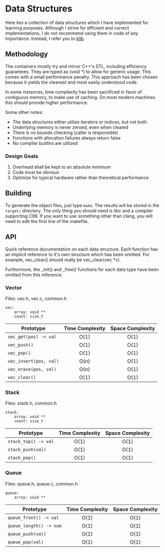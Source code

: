 # Data Structures
Here lies a collection of data structures which I have implemented for learning purposes. Although I strive for efficient and correct implementations, I do not recommend using them in code of any importance. Instead, I refer you to [klib](https://github.com/attractivechaos/klib).

## Methodology
The containers mostly try and mirror C++'s STL, including efficiency guarantees. They are typed as (void \*) to allow for generic usage. This comes with a small performance penalty. This approach has been chosen because it yields the cleanest and most easily understood code.

In some instances, time complexity has been sacrificed in favor of contiguous memory, to make use of caching. On most modern machines this should provide higher performance.

Some other notes:
* The data structures either utilize iterators or indices, but not both
* Underlying memory is never zeroed, even when cleared
* There is no bounds checking (caller is responsible)
* Functions with allocation failures always return false
* No compiler builtins are utilized

### Design Goals
1. Overhead shall be kept to an absolute minimum
2. Code must be obvious
3. Optimize for typical hardware rather than theoretical performance

## Building
To generate the object files, just type `make`. The results will be stored in the `target/` directory. The only thing you should need is libc and a compiler supporting C99. If you want to use something other than clang, you will need to edit the first line of the makefile.

## API
Quick reference documentation on each data structure. Each function has an implicit reference to it's own structure which has been omitted. For example, vec\_clear() should really be vec\_clear(vec \*v).

Furthormore, the \_init() and \_free() functions for each data type have been omitted from this reference.

### Vector
Files: vec.h, vec.c, common.h
```
vec:
    array: void **
    count: size_t
```
Prototype | Time Complexity | Space Complexity
--- | :---: | :---:
`vec_get(pos) -> val` | O(1) | O(1)
`vec_push()` | O(1) | O(1)
`vec_pop()` | O(1) | O(1)
`vec_insert(pos, val)` | O(n) | O(1)
`vec_erase(pos, val)` | O(n) | O(1)
`vec_clear()` | O(1) | O(1)

### Stack
Files: stack.h, common.h
```
stack:
    array: void **
    count: size_t
```
Prototype | Time Complexity | Space Complexity
--- | :---: | :---:
`stack_top() -> val` | O(1) | O(1)
`stack_push(val)` | O(1) | O(1)
`stack_pop()` | O(1) | O(1)

### Queue
Files: queue.h, queue.c, common.h
```
queue:
    array: void **
```
Prototype | Time Complexity | Space Complexity
--- | :---: | :---:
`queue_front() -> val` | O(1) | O(1)
`queue_length() -> num` | O(1) | O(1)
`queue_push(val)` | O(1) | O(1)
`queue_pop(val)` | O(1) | O(1)


